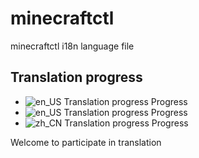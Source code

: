 # minecraftctl

minecraftctl i18n language file

## Translation progress

- ![en_US Translation progress Progress](https://geps.dev/progress/100/?title=en_US(inline))
- ![en_US Translation progress Progress](https://geps.dev/progress/0/?title=en_US)
- ![zh_CN Translation progress Progress](https://geps.dev/progress/100/?title=zh_CN)

Welcome to participate in translation
